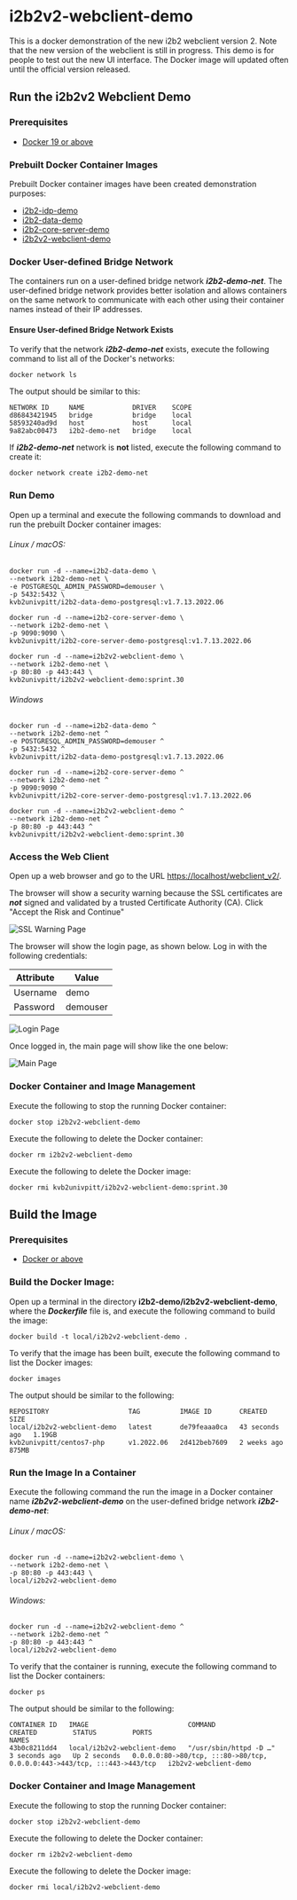 # i2b2v2-webclient-demo
This is a docker demonstration of the new i2b2 webclient version 2.  Note that the new version of the webclient is still in progress.  This demo is for people to test out the new UI interface.  The Docker image will updated often until the official version released.

## Run the i2b2v2 Webclient Demo

### Prerequisites

- [Docker 19 or above](https://docs.docker.com/get-docker/)

### Prebuilt Docker Container Images

Prebuilt Docker container images have been created demonstration purposes:

- [i2b2-idp-demo](https://hub.docker.com/r/kvb2univpitt/i2b2-idp-demo)
- [i2b2-data-demo](https://hub.docker.com/r/kvb2univpitt/i2b2-data-demo-postgresql)
- [i2b2-core-server-demo](https://hub.docker.com/r/kvb2univpitt/i2b2-core-server-demo-postgresql)
- [i2b2v2-webclient-demo](https://hub.docker.com/r/kvb2univpitt/i2b2v2-webclient-demo)

### Docker User-defined Bridge Network

The containers run on a user-defined bridge network ***i2b2-demo-net***.  The user-defined bridge network provides better isolation and allows containers on the same network to communicate with each other using their container names instead of their IP addresses.

#### Ensure User-defined Bridge Network Exists

To verify that the network ***i2b2-demo-net*** exists, execute the following command to list all of the Docker's networks:

```
docker network ls
```

The output should be similar to this:

```
NETWORK ID     NAME            DRIVER    SCOPE
d86843421945   bridge          bridge    local
58593240ad9d   host            host      local
9a82abc00473   i2b2-demo-net   bridge    local
```

If ***i2b2-demo-net*** network is **not** listed, execute the following command to create it:

```
docker network create i2b2-demo-net
```

### Run Demo

Open up a terminal and execute the following commands to download and run the prebuilt Docker container images:

###### Linux / macOS:

```
docker run -d --name=i2b2-data-demo \
--network i2b2-demo-net \
-e POSTGRESQL_ADMIN_PASSWORD=demouser \
-p 5432:5432 \
kvb2univpitt/i2b2-data-demo-postgresql:v1.7.13.2022.06

docker run -d --name=i2b2-core-server-demo \
--network i2b2-demo-net \
-p 9090:9090 \
kvb2univpitt/i2b2-core-server-demo-postgresql:v1.7.13.2022.06

docker run -d --name=i2b2v2-webclient-demo \
--network i2b2-demo-net \
-p 80:80 -p 443:443 \
kvb2univpitt/i2b2v2-webclient-demo:sprint.30
```

###### Windows

```
docker run -d --name=i2b2-data-demo ^
--network i2b2-demo-net ^
-e POSTGRESQL_ADMIN_PASSWORD=demouser ^
-p 5432:5432 ^
kvb2univpitt/i2b2-data-demo-postgresql:v1.7.13.2022.06

docker run -d --name=i2b2-core-server-demo ^
--network i2b2-demo-net ^
-p 9090:9090 ^
kvb2univpitt/i2b2-core-server-demo-postgresql:v1.7.13.2022.06

docker run -d --name=i2b2v2-webclient-demo ^
--network i2b2-demo-net ^
-p 80:80 -p 443:443 ^
kvb2univpitt/i2b2v2-webclient-demo:sprint.30
```

### Access the Web Client

Open up a web browser and go to the URL [https://localhost/webclient_v2/](https://localhost/webclient_v2/).

The browser will show a security warning because the SSL certificates are ***not*** signed and validated by a trusted Certificate Authority (CA).  Click "Accept the Risk and Continue"

![SSL Warning Page](img/ssl_warning.png)

The browser will show the login page, as shown below.  Log in with the following credentials:

| Attribute | Value    |
|-----------|----------|
| Username  | demo     |
| Password  | demouser |

![Login Page](img/login_page.png)

Once logged in, the main page will show like the one below:

![Main Page](img/main_page.png)

### Docker Container and Image Management

Execute the following to stop the running Docker container:

```
docker stop i2b2v2-webclient-demo
```

Execute the following to delete the Docker container:

```
docker rm i2b2v2-webclient-demo
```

Execute the following to delete the Docker image:

```
docker rmi kvb2univpitt/i2b2v2-webclient-demo:sprint.30
```

## Build the Image

### Prerequisites

- [Docker or above](https://docs.docker.com/get-docker/)

### Build the Docker Image:

Open up a terminal in the directory **i2b2-demo/i2b2v2-webclient-demo**, where the ***Dockerfile*** file is, and execute the following command to build the image:

```
docker build -t local/i2b2v2-webclient-demo .
```

To verify that the image has been built, execute the following command to list the Docker images:

```
docker images
```

The output should be similar to the following:

```
REPOSITORY                    TAG          IMAGE ID       CREATED          SIZE
local/i2b2v2-webclient-demo   latest       de79feaaa0ca   43 seconds ago   1.19GB
kvb2univpitt/centos7-php      v1.2022.06   2d412beb7609   2 weeks ago      875MB
```

### Run the Image In a Container

Execute the following command the run the image in a Docker container name ***i2b2v2-webclient-demo*** on the user-defined bridge network ***i2b2-demo-net***:

###### Linux / macOS:

```
docker run -d --name=i2b2v2-webclient-demo \
--network i2b2-demo-net \
-p 80:80 -p 443:443 \
local/i2b2v2-webclient-demo
```

###### Windows:

```
docker run -d --name=i2b2v2-webclient-demo ^
--network i2b2-demo-net ^
-p 80:80 -p 443:443 ^
local/i2b2v2-webclient-demo
```

To verify that the container is running, execute the following command to list the Docker containers:

```
docker ps
```

The output should be similar to the following:

```
CONTAINER ID   IMAGE                         COMMAND                  CREATED         STATUS         PORTS                                                                      NAMES
43b0c8211dd4   local/i2b2v2-webclient-demo   "/usr/sbin/httpd -D …"   3 seconds ago   Up 2 seconds   0.0.0.0:80->80/tcp, :::80->80/tcp, 0.0.0.0:443->443/tcp, :::443->443/tcp   i2b2v2-webclient-demo
```

### Docker Container and Image Management

Execute the following to stop the running Docker container:

```
docker stop i2b2v2-webclient-demo
```

Execute the following to delete the Docker container:

```
docker rm i2b2v2-webclient-demo
```

Execute the following to delete the Docker image:

```
docker rmi local/i2b2v2-webclient-demo
```
